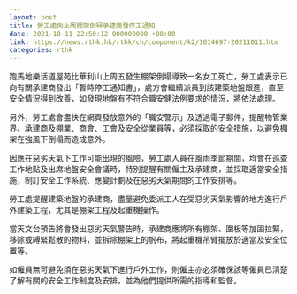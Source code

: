 ```yaml
---
layout: post
title: 勞工處向上周棚架倒冧承建商發停工通知
date: 2021-10-11 22:50:12.000000000 +08:00
link: https://news.rthk.hk/rthk/ch/component/k2/1614697-20211011.htm
categories: rthk
---
```


跑馬地樂活道屋苑比華利山上周五發生棚架倒塌導致一名女工死亡，勞工處表示已向有關承建商發出「暫時停工通知書」，處方會繼續派員到該建築地盤跟進，直至安全情況得到改善，如發現地盤有不符合職安健法例要求的情況，將依法處理。

另外，勞工處會盡快在網頁發放意外的「職安警示」及透過電子郵件，提醒物管業界、承建商及棚業、商會、工會及安全從業員等，必須採取的安全措施，以避免棚架在強風下倒塌而造成意外。

因應在惡劣天氣下工作可能出現的風險，勞工處人員在風雨季節期間，均會在巡查工作地點及出席地盤安全會議時，特別提醒有關僱主及承建商，並採取適當安全措施，制訂安全工作系統、應變計劃及在惡劣天氣期間的工作安排等。

勞工處提醒建築地盤的承建商，盡量避免委派工人在受惡劣天氣影響的地方進行戶外建築工程，尤其是棚架工程及起重機操作。

當天文台預告將會發出惡劣天氣警告時，承建商應將所有棚架、圍板等加固拉緊，移除或縛緊鬆散的物料，並拆除棚架上的帆布，將起重機吊臂擺放於適當及安全位置等。

如僱員無可避免須在惡劣天氣下進行戶外工作，則僱主亦必須確保該等僱員已清楚了解有關的安全工作制度及安排，並為他們提供所需的指導和監督。
